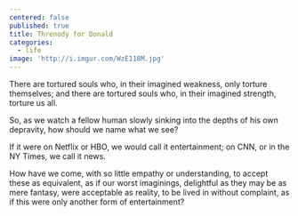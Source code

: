 ```yaml
---
centered: false
published: true
title: Threnody for Donald
categories:
  - life
image: 'http://i.imgur.com/WzE118M.jpg'
---
```

There are tortured souls 
who, in their imagined weakness,
only torture themselves;
and there are tortured souls 
who, in their imagined strength,
torture us all.

So, as we watch a fellow human 
slowly sinking into the depths 
of his own depravity,
how should we name what we see?

If it were on Netflix or HBO,
we would call it entertainment;
on CNN, or in the NY Times,
we call it news.

How have we come,
with so little empathy 
or understanding,
to accept these as equivalent,
as if our worst imaginings,
delightful as they may be
as mere fantasy,
were acceptable as reality,
to be lived in 
without complaint,
as if this were only
another form 
of entertainment?
